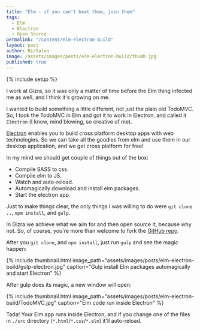 ```yaml
---
title: "Elm - if you can't beat them, join them"
tags:
  - Elm
  - Electron
  - Open Source
permalink: "/content/elm-electron-build"
layout: post
author: NirGalon
image: /assets/images/posts/elm-electron-build/thumb.jpg
published: true
---
```


{% include setup %}

I work at Gizra, so it was only a matter of time before the Elm thing infected me as well, and I think it's growing on me.


I wanted to build something a little different, not just the plain old TodoMVC. So, I took the TodoMVC in Elm and got it to work in Electron, and called it `Elmctron` (I know, mind blowing, so creative of me).

[Electron](http://electron.atom.io/) enables you to build cross platform desktop apps with web technologies. So we can take all the goodies from elm and use them in our desktop application, and we get cross platform for free!

In my mind we should get couple of things out of the box:

 * Compile SASS to css.
 * Compile elm to JS.
 * Watch and auto-reload.
 * Automagically download and install elm packages.
 * Start the electron app.

Just to make things clear, the only things I was willing to do were `git clone ..`, `npm install`, and `gulp`.

<!-- more -->

In Gizra we achieve what we aim for and then open source it, because why not. So, of course, you're more than welcome to fork the [GitHub repo](https://github.com/nirgn975/Elmctron).

After you `git clone`, and `npm install`, just run `gulp` and see the magic happen:

{% include thumbnail.html image_path="assets/images/posts/elm-electron-build/gulp-electron.jpg" caption="Gulp install Elm packages automagically and start Electron" %}


After gulp does its magic, a new window will open:

{% include thumbnail.html image_path="assets/images/posts/elm-electron-build/TodoMVC.jpg" caption="Elm code run inside Electron" %}

Tada! Your Elm app runs inside Electron, and if you change one of the files in `./src` directory (`*.html`/`*.css`/`*.elm`) it'll auto-reload.
